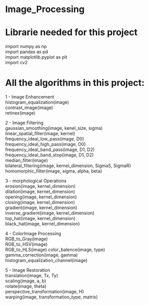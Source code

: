 # Image_Processing

# Librarie needed for this project

import numpy as np\
import pandas as pd\
import matplotlib.pyplot as plt\
import cv2

# All the algorithms in this project:

1 - Image Enhancement\
histogram_equalization(image)\
contrast_image(image)\
retinex(image)

2 - Image Filtering\
gaussian_smoothing(image, kenel_size, sigma)\
linear_spatial_filter(image, kernel)\
frequency_ideal_low_pass(image, D0)\
frequency_ideal_high_pass(image, D0)\
frequency_ideal_band_pass(image, D1, D2)\
frequency_ideal_band_stop(image, D1, D2)\
median_filter(image)\
bilateral_filtering(image, kernel_dimension, SigmaS, SigmaR)\
homomorphic_filter(image, sigma, alpha, beta)

3 - morphological Operations\
erosion(image, kernel_dimension)\
dilation(image, kernel_dimension)\
opening(image, kernel_dimension)\
closing(image, kernel_dimension)\
gradient(image, kernel_dimension)\
inverse_gradient(image, kernel_dimension)\
top_hat(image, kernel_dimension)\
black_hat(image, kernel_dimension)

4 - ColorImage Processing\
RGB_to_Gray(image)\
RGB_to_HSV(image)\
RGB_to_HLS(image)
color_balence(image, type)\
gamma_correction(image, gamma)\
histogram_equalization_channel(image)

5 - Image Restoration\
translation(image, Tx, Ty)\
scaling(image, a, b)\
rotate(image, theta)\
perspective_transformation(image, H)\
warping(image, transformation_type, matrix)
